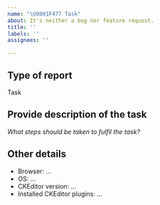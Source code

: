 ```yaml
---
name: "\U0001F477 Task"
about: It's neither a bug nor feature request.
title: ''
labels: ''
assignees: ''

---
```


## Type of report

Task

## Provide description of the task

*What steps should be taken to fulfil the task?*

## Other details

* Browser: …
* OS: …
* CKEditor version: …
* Installed CKEditor plugins: …
